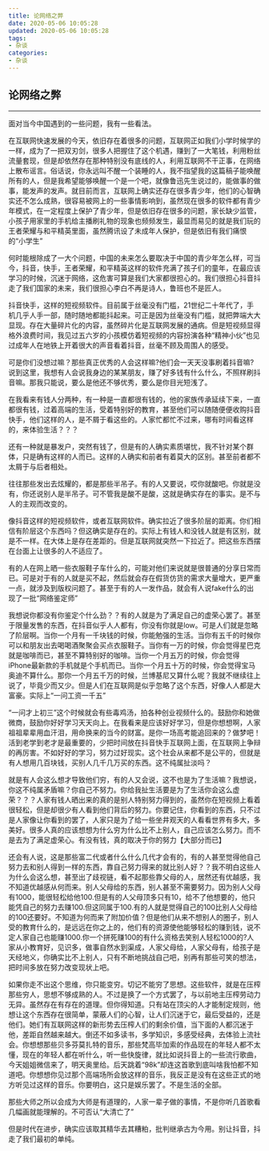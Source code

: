 ```yaml
---
title: 论网络之弊
date: 2020-05-06 10:05:28
updated: 2020-05-06 10:05:28
tags:
- 杂谈
categories:
- 杂谈
---
```


## 论网络之弊

------

面对当今中国遇到的一些问题，我有一些看法。

在互联网快速发展的今天，依旧存在着很多的问题，互联网正如我们小学时候学的一样，成为了一把双刃剑，很多人把握住了这个机遇，赚到了一大笔钱，利用粉丝流量套现，但是却依然存在那种特别没有底线的人，利用互联网不干正事，在网络上散布谣言。俗话说，你永远叫不醒一个装睡的人，我不指望我的这篇稿子能唤醒所有的人，但是我希望能够唤醒一个是一个吧，就像鲁迅先生说过的，能做事的做事，能发声的发声。就目前而言，互联网上确实还存在很多青少年，他们的心智确实还不怎么成熟，很容易被网上的一些事情影响到，虽然现在很多的软件都有青少年模式，在一定程度上保护了青少年，但是依旧存在很多的问题，家长缺少监管，小孩子用家里的手机给主播刷礼物的现象也频频发生，最显而易见的就是我们玩的王者荣耀与和平精英里面，虽然腾讯设了未成年人保护，但是依旧有我们痛恨的“小学生”

何时能根除成了一大个问题，中国的未来怎么要取决于中国的青少年怎么样，可当今，抖音，快手，王者荣耀，和平精英这样的软件充满了孩子们的童年，在最应该学习的时候，沉迷于网络，这危害可算是我们大家都很担心的。我们很担心抖音抖走了我们国家的未来，我们很担心李白不再是诗人，鲁班也不是匠人。

抖音快手，这样的短视频软件。目前属于丝毫没有门槛，21世纪二十年代了，手机几乎人手一部，随时随地都能抖起来。可正是因为丝毫没有门槛，就把弊端大大显现。存在大量碎片化的内容，虽然碎片化是互联网发展的通病。但是短视频显得格外浪费时间，我见过五六岁的小孩模仿着短视频的内容扮演各种“精神小伙”也见过成年人在地铁上开着很大的声音看着抖音，丝毫不顾及周围人的感受。

可是你们没想过嘛？那些真正优秀的人会这样嘛?他们会一天天没事刷着抖音嘛?说到这里，我想有人会说我身边的某某朋友，赚了好多钱有什么什么，不照样刷抖音嘛。那我只能说，要么是他还不够优秀，要么是你目光短浅了。

在我看来有钱人分两种，有一种是一直都很有钱的，他的家族传承延续下来，一直都很有钱，过着高端的生活，受着特别好的教育，甚至他们可以随随便便收购抖音快手，他们这样的人，是不屑于看这些的。人家忙都忙不过来，哪有时间看这样的，来体验生活？？？

还有一种就是暴发户，突然有钱了，但是有的人确实素质堪忧，我不针对某个群体，只是确有这样的人而已。这样的人确实和前者有着莫大的区别。甚至前者都不太屑于与后者相处。

往往那些发出去炫耀的，都是那些半吊子。有的人又要说，哎你就酸吧。你就是没有，你还说别人是半吊子。可不管我是酸不是酸，这就是确实存在的事实。是不与人的主观而改变的。

像抖音这样的短视频软件，或者互联网软件。确实拉近了很多阶层的距离。你们相信有阶层这个东西吗？但这确实是存在的。实际上有钱人和没钱人就是有区别，就是不一样。在大体上是存在差距的。但是互联网就突然一下拉近了。把这些东西摆在台面上让很多的人不适应了。

有的人在网上晒一些衣服鞋子车什么的，可能对他们来说就是很普通的分享日常而已。可是对于有的人就是买不起，然后就会存在假货仿货的需求大量增大，更严重一点，就涉及到版权问题了。甚至于有的人一发作品，就会有人说fake什么的出现了一批“网络鉴定师”

我想说你都没有你鉴定个什么劲？？有的人就是为了满足自己的虚荣心罢了。甚至于限量发售的东西，在抖音似乎人人都有，你没有你就是low。可是人们就是忽略了阶层啊。当你一个月有一千块钱的时候，你能勉强的生活。当你有五千的时候你可以和朋友出去喝喝酒聚聚会买点衣服鞋子。当你有一万的时候，你会觉得星巴克就是咖啡而已，甚至不算特别好的咖啡。当你一个月五万的时候，你会觉得iPhone最新款的手机就是个手机而已。当你一个月五十万的时候，你会觉得宝马奥迪不算什么。那你一个月五千万的时候，兰博基尼又算什么呢？我就不继续往上说了，毕竟少而又少。但是人们在互联网是似乎忽略了这个东西，好像人人都是大富豪。实际上“一问工资一千五”

“一问才上初三”这个时候就会有些毒鸡汤，拍各种创业视频什么的。鼓励你和她做微商，鼓励你好好学习天天向上。在我看来是应该好好学习，但是你想想啊，人家祖祖辈辈用血汗泪，用命换来的当今的财富。是你一场高考能追回来的？做梦吧！活到老学到老才是最重要的，少把时间放在抖音快手互联网上面，在互联网上争辩的再厉害。不如好好的学习，努力过好现实。这个社会从来都不是公平的，但就是有人想用几百块钱，买别人几千几万买的东西。这不纯属扯淡吗？

就是有人会这么想才导致他们穷，有的人又会说，这不也是为了生活嘛？我想说，你这不纯属矛盾嘛？你自己不努力。你给我扯生活要是为了生活你会这么虚荣？？？人家有钱人晒出来的真的是别人特别努力得到的，虽然你在短视频上看着很轻松，但是却很少有人看到他们背后的努力。你要记住，你看到的东西，只不过是人家像让你看到的罢了，人家只是为了给一些坐井观天的人看看世界有多大，多美好。很多人真的应该想想为什么穷为什么比不上别人，自己应该怎么努力。而不是去为了满足虚荣心。有没有钱，真的取决于你的努力【大部分而已】

还会有人说，这是那些富二代或者什么什么几代才会有的，有的人甚至觉得他自己努力去和别人得到一样的东西，靠自己努力得来的就比别人好？？我不明白这些人为什么会这么想，甚至出了歧视链，看不起那些靠父母的人，居然还有优越感，我不知道优越感从何而来。别人父母给的东西，别人甚至不需要努力。因为别人父母有1000，能很轻松给他100.但是有的人父母顶多只有10，给不了他想要的，他只能凭自己的努力去赚100.但这同属于100.有的人就是觉得自己的100比别人父母给的100还要好。不知道为何而来了附加价值？但是他们从来不想别人的圈子，别人受的教育什么的，是远远在你之上的，他们有的资源使他能够轻松的赚到钱，说不定人家自己也能赚1000.你一个拼死赚100的有什么资格去笑别人轻松1000的?人家从小教育好，见识多，做事自然水到渠成，人家父母给，人家父母有，给孩子是天经地义，你确实比不上别人，只有不断地挑战自己吧，别再有那些可笑的想法，把时间多放在努力改变现状上吧。

如果你走不出这个思维，你只能变穷。切记不能穷了思想。这些软件，就是在压榨那些穷人，思想不够成熟的人。不过是换了一个方式罢了，与以前地主压榨劳动力无异。虽然存在有存在的道理。但你得知道。只有站在顶尖的人才能制定规则，他想让这个东西存在很简单，蒙蔽人们的心智，让人们沉迷于它，最后受益的，还是他们。她们有互联网这样的新形势去压榨人们的剩余价值，当下面的人都沉迷于他，差距自然越来越大。倒还不如多读书，多学知识，多感受经典，去体验上流社会。你想想那些贝多芬莫扎特的音乐，那些梵高毕加索的作品现在的年轻人都不太懂，现在的年轻人都在听什么，听一些快旋律，就比如说抖音上的一些流行歌曲，今天姐姐微信来了，明天奥里给。后天跳着“98k”却连这首歌到底叫啥我怕都不知道吧。你想想你见过那个高端场所会放这样的音乐，我反正是没有在这些正式的地方听见过这样的音乐。你要明白，这只是娱乐罢了。不是生活的全部。

那些大师之所以会成为大师是有道理的，人家一辈子做的事情，不是你听几首歌看几幅画就能理解的。不可否认“大清亡了”

但是时代在进步，确实应该取其精华去其糟粕，批判继承古为今用。别让抖音，抖走了我们最初的单纯。